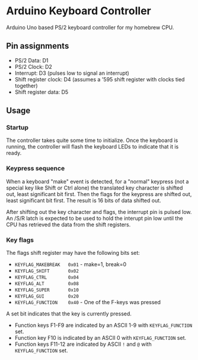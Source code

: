 Arduino Keyboard Controller
===========================

Arduino Uno based PS/2 keyboard controller for my homebrew CPU.

Pin assignments
---------------

* PS/2 Data: D1
* PS/2 Clock: D2
* Interrupt: D3 (pulses low to signal an interrupt)
* Shift register clock: D4 (assumes a '595 shift register with clocks tied together)
* Shift register data: D5

Usage
-----

### Startup

The controller takes quite some time to initialize.  Once the keyboard is
running, the controller will flash the keyboard LEDs to indicate that it is ready.

### Keypress sequence

When a keyboard "make" event is detected, for a "normal" keypress (not a special
key like Shift or Ctrl alone) the translated key character is shifted out,
least significant bit first.  Then the flags for the keypress are shifted out,
least significant bit first.  The result is 16 bits of data shifted out.

After shifting out the key character and flags, the interrupt pin is pulsed low.
An /S/R latch is expected to be used to hold the interupt pin low until the
CPU has retrieved the data from the shift registers.

### Key flags

The flags shift register may have the following bits set:

* `KEYFLAG_MAKEBREAK   0x01` - make=1, break=0
* `KEYFLAG_SHIFT       0x02`
* `KEYFLAG_CTRL        0x04`
* `KEYFLAG_ALT         0x08`
* `KEYFLAG_SUPER       0x10`
* `KEYFLAG_GUI         0x20`
* `KEYFLAG_FUNCTION    0x40` - One of the F-keys was pressed

A set bit indicates that the key is currently pressed.

* Function keys F1-F9 are indicated by an ASCII 1-9 with `KEYFLAG_FUNCTION` set.
* Function key F10 is indicated by an ASCII 0 with `KEYFLAG_FUNCTION` set.
* Function keys F11-12 are indicated by ASCII `!` and `@` with `KEYFLAG_FUNCTION` set.

